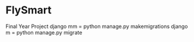 # FlySmart
Final Year Project
django mm = python manage.py makemigrations
django m = python manage.py migrate